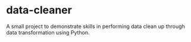 # data-cleaner
A small project to demonstrate skills in performing data clean up through data transformation using Python.
